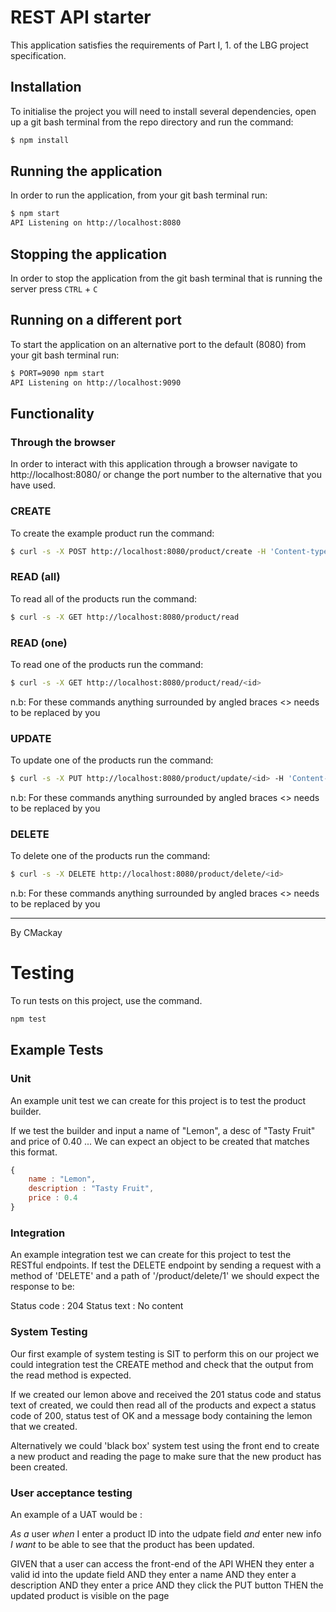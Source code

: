 # REST API starter 

This application satisfies the requirements of Part I, 1. of the LBG project specification.

## Installation

To initialise the project you will need to install several dependencies, open up a git bash terminal from the repo directory and run the command:

~~~ bash
$ npm install
~~~

## Running the application

In order to run the application, from your git bash terminal run:

~~~ bash
$ npm start
API Listening on http://localhost:8080
~~~

## Stopping the application

In order to stop the application from the git bash terminal that is running the server press ``CTRL`` + ``C``

## Running on a different port

To start the application on an alternative port to the default (8080) from your git bash terminal run:

~~~ bash
$ PORT=9090 npm start
API Listening on http://localhost:9090
~~~

## Functionality

### Through the browser

In order to interact with this application through a browser navigate to http://localhost:8080/ or change the port number to the alternative that you have used.

### CREATE

To create the example product run the command:

~~~ bash
$ curl -s -X POST http://localhost:8080/product/create -H 'Content-type:application/json' -d '{"name":"example product", "description":"this is an example", "price":9.99}'
~~~

### READ (all)

To read all of the products run the command:

~~~ bash
$ curl -s -X GET http://localhost:8080/product/read
~~~

### READ (one)

To read one of the products run the command:

~~~ bash
$ curl -s -X GET http://localhost:8080/product/read/<id>
~~~

n.b: For these commands anything surrounded by angled braces <> needs to be replaced by you

### UPDATE

To update one of the products run the command:

~~~ bash
$ curl -s -X PUT http://localhost:8080/product/update/<id> -H 'Content-type:application/json'  -d '{"name":"updated product", "description":"its brand new", "price":99.99}'
~~~

n.b: For these commands anything surrounded by angled braces <> needs to be replaced by you

### DELETE

To delete one of the products run the command:

~~~ bash
$ curl -s -X DELETE http://localhost:8080/product/delete/<id>
~~~

n.b: For these commands anything surrounded by angled braces <> needs to be replaced by you

---

By CMackay


# Testing

To run tests on this project, use the command.

~~~ bash
npm test
~~~

## Example Tests

### Unit
An example unit test we can create for this project is to test the product builder.

If we test the builder and input a name of "Lemon", a desc of "Tasty Fruit" and price of 0.40 ... 
We can expect an object to be created that matches this format.

~~~ javascript
{
    name : "Lemon",
    description : "Tasty Fruit",
    price : 0.4
}
~~~

### Integration
An example integration test we can create for this project to test the RESTful endpoints.
If test the DELETE endpoint by sending a request with a method of 'DELETE' and a path of '/product/delete/1' we should expect the response to be:

Status code : 204
Status text : No content

### System Testing
Our first example of system testing is SIT to perform this on our project we could integration test the CREATE method and check that the output from the read method is expected.

If we created our lemon above and received the 201 status code and status text of created, we could then read all of the products and expect a status code of 200, status test of OK and a message body containing the lemon that we created.

Alternatively we could 'black box' system test using the front end to create a new product and reading the page to make sure that the new product has been created.

### User acceptance testing

An example of a UAT would be :

*As a* user
*when* I enter a product ID into the udpate field
*and* enter new info
*I want* to be able to see that the product has been updated.

GIVEN that a user can access the front-end of the API
WHEN they enter a valid id into the update field
AND they enter a name
AND they enter a description
AND they enter a price
AND they click the PUT button
THEN the updated product is visible on the page






